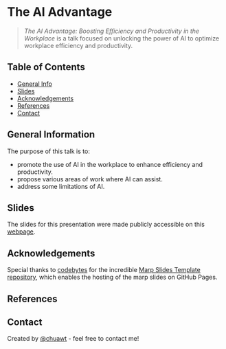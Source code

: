 # The AI Advantage

> *The AI Advantage: Boosting Efficiency and Productivity in the Workplace* is a talk focused on unlocking the power of AI to optimize workplace efficiency and productivity.

## Table of Contents

* [General Info](#general-information)
* [Slides](#slides)
* [Acknowledgements](#acknowledgements)
* [References](#references)
* [Contact](#contact)

## General Information

The purpose of this talk is to:

* promote the use of AI in the workplace to enhance efficiency and productivity.
* propose various areas of work where AI can assist.
* address some limitations of AI.

## Slides

The slides for this presentation were made publicly accessible on this [webpage](https://chuawt.github.io/ai-advantage).

## Acknowledgements

Special thanks to [codebytes](https://github.com/codebytes) for the incredible [Marp Slides Template repository](https://github.com/codebytes/marp-slides-template), which enables the hosting of the marp slides on GitHub Pages.

## References

## Contact
Created by [@chuawt](https://chuawt.github.io) - feel free to contact me!
